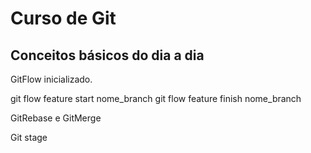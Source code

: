 # Curso de Git
## Conceitos básicos do dia a dia
GitFlow inicializado.


 git flow feature start nome_branch
 git flow feature finish nome_branch


GitRebase e GitMerge

Git stage